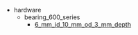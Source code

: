 * hardware
  * bearing_600_series
    * [6_mm_id_10_mm_od_3_mm_depth](hardware/bearing_600_series/6_mm_id_10_mm_od_3_mm_depth)
